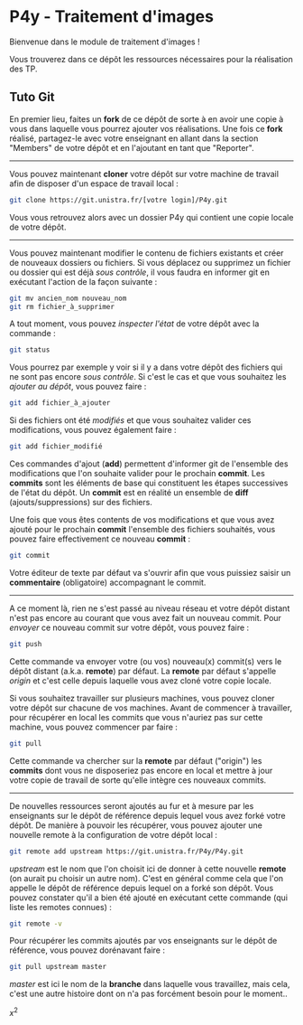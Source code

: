 # P4y - Traitement d'images
Bienvenue dans le module de traitement d'images !

Vous trouverez dans ce dépôt les ressources nécessaires pour la réalisation des TP.

## Tuto Git

En premier lieu, faites un **fork** de ce dépôt de sorte à en avoir une copie à vous dans laquelle vous pourrez ajouter vos réalisations.
Une fois ce **fork** réalisé, partagez-le avec votre enseignant en allant dans la section "Members" de votre dépôt et en l'ajoutant en tant que "Reporter".

---

Vous pouvez maintenant **cloner** votre dépôt sur votre machine de travail afin de disposer d'un espace de travail local :
```sh
git clone https://git.unistra.fr/[votre login]/P4y.git
```
Vous vous retrouvez alors avec un dossier P4y qui contient une copie locale de votre dépôt.

---

Vous pouvez maintenant modifier le contenu de fichiers existants et créer de nouveaux dossiers ou fichiers.
Si vous déplacez ou supprimez un fichier ou dossier qui est déjà *sous contrôle*, il vous faudra en informer git en exécutant l'action de la façon suivante :
```sh
git mv ancien_nom nouveau_nom
git rm fichier_à_supprimer
```

A tout moment, vous pouvez *inspecter l'état* de votre dépôt avec la commande :
```sh
git status
```
Vous pourrez par exemple y voir si il y a dans votre dépôt des fichiers qui ne sont pas encore *sous contrôle*.
Si c'est le cas et que vous souhaitez les *ajouter au dépôt*, vous pouvez faire :
```sh
git add fichier_à_ajouter
```
Si des fichiers ont été *modifiés* et que vous souhaitez valider ces modifications, vous pouvez également faire :
```sh
git add fichier_modifié
```
Ces commandes d'ajout (**add**) permettent d'informer git de l'ensemble des modifications que l'on souhaite valider pour le prochain **commit**.
Les **commits** sont les éléments de base qui constituent les étapes successives de l'état du dépôt.
Un **commit** est en réalité un ensemble de **diff** (ajouts/suppressions) sur des fichiers.

Une fois que vous êtes contents de vos modifications et que vous avez ajouté pour le prochain **commit** l'ensemble des fichiers souhaités, vous pouvez faire effectivement ce nouveau **commit** :
```sh
git commit
```
Votre éditeur de texte par défaut va s'ouvrir afin que vous puissiez saisir un **commentaire** (obligatoire) accompagnant le commit.

---

A ce moment là, rien ne s'est passé au niveau réseau et votre dépôt distant n'est pas encore au courant que vous avez fait un nouveau commit.
Pour *envoyer* ce nouveau commit sur votre dépôt, vous pouvez faire :
```sh
git push
```
Cette commande va envoyer votre (ou vos) nouveau(x) commit(s) vers le dépôt distant (a.k.a. **remote**) par défaut.
La **remote** par défaut s'appelle *origin* et c'est celle depuis laquelle vous avez cloné votre copie locale.

Si vous souhaitez travailler sur plusieurs machines, vous pouvez cloner votre dépôt sur chacune de vos machines.
Avant de commencer à travailler, pour récupérer en local les commits que vous n'auriez pas sur cette machine, vous pouvez commencer par faire :
```sh
git pull
```
Cette commande va chercher sur la **remote** par défaut ("origin") les **commits** dont vous ne disposeriez pas encore en local et mettre à jour votre copie de travail de sorte qu'elle intègre ces nouveaux commits.

---

De nouvelles ressources seront ajoutés au fur et à mesure par les enseignants sur le dépôt de référence depuis lequel vous avez forké votre dépôt.
De manière à pouvoir les récupérer, vous pouvez ajouter une nouvelle remote à la configuration de votre dépôt local :
```sh
git remote add upstream https://git.unistra.fr/P4y/P4y.git
```
*upstream* est le nom que l'on choisit ici de donner à cette nouvelle **remote** (on aurait pu choisir un autre nom).
C'est en général comme cela que l'on appelle le dépôt de référence depuis lequel on a forké son dépôt.
Vous pouvez constater qu'il a bien été ajouté en exécutant cette commande (qui liste les remotes connues) :
```sh
git remote -v
```
Pour récupérer les commits ajoutés par vos enseignants sur le dépôt de référence, vous pouvez dorénavant faire :
```sh
git pull upstream master
```
*master* est ici le nom de la **branche** dans laquelle vous travaillez, mais cela, c'est une autre histoire dont on n'a pas forcément besoin pour le moment..

$x^2$